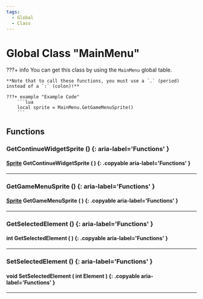 ```yaml
---
tags:
  - Global
  - Class
---
```

# Global Class "MainMenu"

???+ info
    You can get this class by using the `MainMenu` global table.

    **Note that to call these functions, you must use a `.` (period) instead of a `:` (colon)!**
    
    ???+ example "Example Code"
        ```lua
        local sprite = MainMenu.GetGameMenuSprite()
        ```
     
## Functions

### GetContinueWidgetSprite () {: aria-label='Functions' }
#### [Sprite](../Sprite.md) GetContinueWidgetSprite ( ) {: .copyable aria-label='Functions' }

___
### GetGameMenuSprite () {: aria-label='Functions' }
#### [Sprite](../Sprite.md) GetGameMenuSprite ( ) {: .copyable aria-label='Functions' }

___
### GetSelectedElement () {: aria-label='Functions' }
#### int GetSelectedElement ( ) {: .copyable aria-label='Functions' }

___
### SetSelectedElement () {: aria-label='Functions' }
#### void SetSelectedElement ( int Element ) {: .copyable aria-label='Functions' }

___
